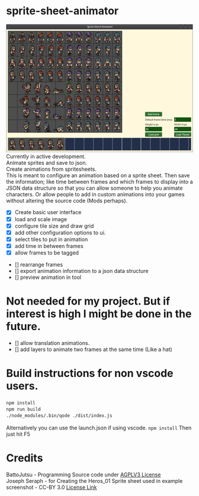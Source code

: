 # sprite-sheet-animator

![screenshot of sprite sheet animator](screen.png)
Currently in active development. \
Animate sprites and save to json. \
Create animations from spritesheets. \
This is meant to configure an animation based on a sprite sheet. Then save the information; like time between frames and which frames to display into a JSON data structure so that you can allow someone to help you animate characters. Or allow people to add in custom animations into your games without altering the source code (Mods perhaps).

-   [x] Create basic user interface
-   [x] load and scale image
-   [x] configure tile size and draw grid
-   [x] add other configuration options to ui.
-   [x] select tiles to put in animation
-   [x] add time in between frames
-   [x] allow frames to be tagged
-   [] rearrange frames
-   [] export animation information to a json data structure
-   [] preview animation in tool

# Not needed for my project. But if interest is high I might be done in the future.

-   [] allow translation animations.
-   [] add layers to animate two frames at the same time (Like a hat)

# Build instructions for non vscode users.

`npm install` \
`npm run build` \
`./node_modules/.bin/qode ./dist/index.js` \
\
Alternatively you can use the launch.json if using vscode.
`npm install`
Then just hit F5

# Credits

BattoJutsu - Programming Source code under [AGPLV3 License](LICENSE) \
Joseph Seraph - for Creating the Heros_01 Sprite sheet used in example screenshot - CC-BY 3.0 [License Link](https://github.com/Battojutsu/f_engine/blob/master/src/resources/sprites/Heroes_01/LICENSE)
